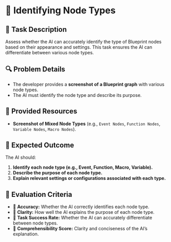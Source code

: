# 🐛 Identifying Node Types

## 📌 Task Description
Assess whether the AI can accurately identify the type of Blueprint nodes based on their appearance and settings. This task ensures the AI can differentiate between various node types.

## 🔍 Problem Details
- The developer provides a **screenshot of a Blueprint graph** with various node types.  
- The AI must identify the node type and describe its purpose.  

## 📁 Provided Resources
- **Screenshot of Mixed Node Types** (e.g., `Event Nodes`, `Function Nodes`, `Variable Nodes`, `Macro Nodes`).  

## 🔨 Expected Outcome
The AI should:
1. **Identify each node type (e.g., Event, Function, Macro, Variable).**  
2. **Describe the purpose of each node type.**  
3. **Explain relevant settings or configurations associated with each type.**  

## 📐 Evaluation Criteria
- 📐 **Accuracy:** Whether the AI correctly identifies each node type.  
- 📝 **Clarity:** How well the AI explains the purpose of each node type.  
- 📌 **Task Success Rate:** Whether the AI can accurately differentiate between node types.  
- 💬 **Comprehensibility Score:** Clarity and conciseness of the AI’s explanation.  
